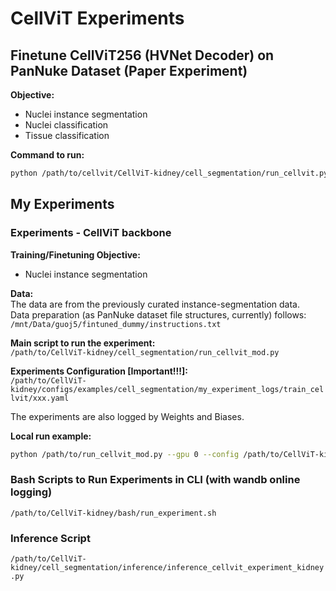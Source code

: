 
# CellViT Experiments

## Finetune CellViT256 (HVNet Decoder) on PanNuke Dataset (Paper Experiment)

**Objective:**  
- Nuclei instance segmentation
- Nuclei classification
- Tissue classification

**Command to run:**
```bash
python /path/to/cellvit/CellViT-kidney/cell_segmentation/run_cellvit.py --gpu 0 --config /home/guoj5/Desktop/cellvit/CellViT-kidney/configs/examples/cell_segmentation/train_cellvit_copy.yaml
```

## My Experiments

### Experiments - CellViT backbone

**Training/Finetuning Objective:**  
- Nuclei instance segmentation

**Data:**  
The data are from the previously curated instance-segmentation data.  
Data preparation (as PanNuke dataset file structures, currently) follows: `/mnt/Data/guoj5/fintuned_dummy/instructions.txt`

**Main script to run the experiment:**  
`/path/to/CellViT-kidney/cell_segmentation/run_cellvit_mod.py`

**Experiments Configuration [Important!!!]:**  
`/path/to/CellViT-kidney/configs/examples/cell_segmentation/my_experiment_logs/train_cellvit/xxx.yaml`

The experiments are also logged by Weights and Biases.

**Local run example:**
```bash
python /path/to/run_cellvit_mod.py --gpu 0 --config /path/to/CellViT-kidney/configs/examples/cell_segmentation/my_experiment_logs/train_cellvit/train_fold0_all.yaml
```

### Bash Scripts to Run Experiments in CLI (with wandb online logging)

`/path/to/CellViT-kidney/bash/run_experiment.sh`

### Inference Script

`/path/to/CellViT-kidney/cell_segmentation/inference/inference_cellvit_experiment_kidney.py`
